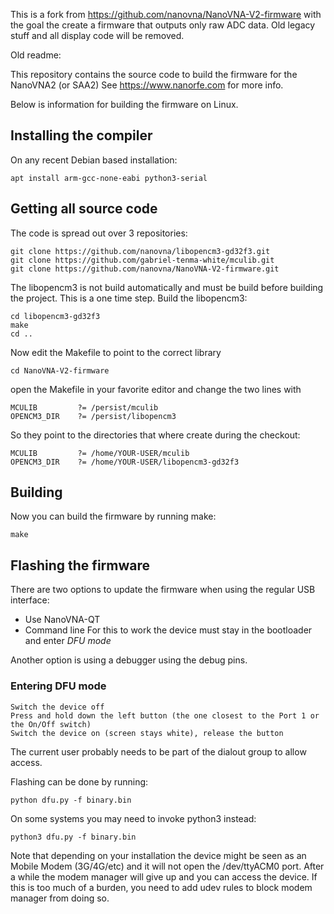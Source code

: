 This is a fork from https://github.com/nanovna/NanoVNA-V2-firmware with the goal the create a firmware that outputs only raw ADC data. Old legacy stuff and all display code will be removed.

Old readme:

This repository contains the source code to build the firmware for the NanoVNA2 (or SAA2)
See https://www.nanorfe.com for more info.

Below is information for building the firmware on Linux.

## Installing the compiler
On any recent Debian based installation:
``` 
apt install arm-gcc-none-eabi python3-serial
```

## Getting all source code
The code is spread out over 3 repositories:
```
git clone https://github.com/nanovna/libopencm3-gd32f3.git
git clone https://github.com/gabriel-tenma-white/mculib.git
git clone https://github.com/nanovna/NanoVNA-V2-firmware.git
```
The libopencm3 is not build automatically and must be build before building the project.
This is a one time step.
Build the libopencm3:
```
cd libopencm3-gd32f3
make
cd ..
```

Now edit the Makefile to point to the correct library
```
cd NanoVNA-V2-firmware
```
open the Makefile in your favorite editor and change the two lines with
```
MCULIB         ?= /persist/mculib
OPENCM3_DIR    ?= /persist/libopencm3
```
So they point to the directories that where create during the checkout:
```
MCULIB         ?= /home/YOUR-USER/mculib
OPENCM3_DIR    ?= /home/YOUR-USER/libopencm3-gd32f3
```

## Building
Now you can build the firmware by running make:
```
make
```

## Flashing the firmware
There are two options to update the firmware when using the regular USB interface:
 - Use NanoVNA-QT
 - Command line
For this to work the device must stay in the bootloader and enter _DFU mode_

Another option is using a debugger using the debug pins.

### Entering DFU mode
```
Switch the device off
Press and hold down the left button (the one closest to the Port 1 or the On/Off switch)
Switch the device on (screen stays white), release the button
```


The current user probably needs to be part of the dialout group to allow access.

Flashing can be done by running:
```
python dfu.py -f binary.bin
```
On some systems you may need to invoke python3 instead:
```
python3 dfu.py -f binary.bin
```

Note that depending on your installation the device might be seen as an Mobile Modem (3G/4G/etc) and it will not open the /dev/ttyACM0 port. 
After a while the modem manager will give up and you can access the device.
If this is too much of a burden, you need to add udev rules to block modem manager from doing so.

